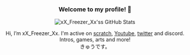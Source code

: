 <div align="center">
  
### Welcome to my profile! 👋
  
![xX_Freezer_Xx'ss GitHub Stats](https://github-readme-stats.vercel.app/api?username=xxXFreezerXxx&show_icons=true&bg_color=0,33A1FD,FDCA40&title_color=fff&text_color=fff&icon_color=E5E7E9&hide_border=true)
  

Hi, I’m xX_Freezer_Xx. I'm active on [scratch](https://scratch.mit.edu/users/xX_Freezer_Xx), [Youtube](https://www.youtube.com/c/xXFreezerXx512), [twitter](https://twitter.com/xX_Freezer_Xx) and discord.  
Intros, games, arts and more!  
きゅうです。
<!---
xxXFreezerXxx/xxXFreezerXxx is a ✨ special ✨ repository because its `README.md` (this file) appears on your GitHub profile.
You can click the Preview link to take a look at your changes.
--->

</div>
